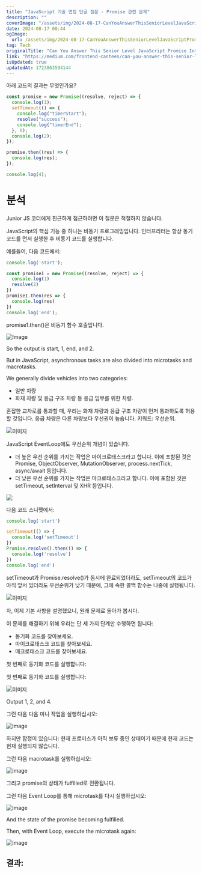 ```yaml
---
title: "JavaScript 기술 면접 단골 질문 - Promise 관련 문제"
description: ""
coverImage: "/assets/img/2024-08-17-CanYouAnswerThisSeniorLevelJavaScriptPromiseInterviewQuestion_0.png"
date: 2024-08-17 00:44
ogImage: 
  url: /assets/img/2024-08-17-CanYouAnswerThisSeniorLevelJavaScriptPromiseInterviewQuestion_0.png
tag: Tech
originalTitle: "Can You Answer This Senior Level JavaScript Promise Interview Question"
link: "https://medium.com/frontend-canteen/can-you-answer-this-senior-level-javascript-promise-interview-question-69f7b6ffc2e7"
isUpdated: true
updatedAt: 1723863594144
---
```



아래 코드의 결과는 무엇인가요?

```js
const promise = new Promise((resolve, reject) => {
  console.log(1);
  setTimeout(() => {
    console.log("timerStart");
    resolve("success");
    console.log("timerEnd");
  }, 0);
  console.log(2);
});

promise.then((res) => {
  console.log(res);
});

console.log(4);
```

# 분석

Junior JS 코더에게 친근하게 접근하려면 이 질문은 적절하지 않습니다.

<div class="content-ad"></div>

JavaScript의 핵심 기능 중 하나는 비동기 프로그래밍입니다. 인터프리터는 항상 동기 코드를 먼저 실행한 후 비동기 코드를 실행합니다.

예를들어, 다음 코드에서:

```js
console.log('start');

const promise1 = new Promise((resolve, reject) => {
  console.log(1)
  resolve(2)
})
promise1.then(res => {
  console.log(res)
})
console.log('end');
```

promise1.then()은 비동기 함수 호출입니다.

<div class="content-ad"></div>


![Image](/assets/img/2024-08-17-CanYouAnswerThisSeniorLevelJavaScriptPromiseInterviewQuestion_0.png)

So the output is start, 1, end, and 2.

But in JavaScript, asynchronous tasks are also divided into microtasks and macrotasks.

We generally divide vehicles into two categories:


<div class="content-ad"></div>

- 일반 차량
- 화재 차량 및 응급 구조 차량 등 응급 임무를 위한 차량.

혼잡한 교차로를 통과할 때, 우리는 화재 차량과 응급 구조 차량이 먼저 통과하도록 허용할 것입니다. 응급 차량은 다른 차량보다 우선권이 높습니다. 키워드: 우선순위.

![이미지](/assets/img/2024-08-17-CanYouAnswerThisSeniorLevelJavaScriptPromiseInterviewQuestion_1.png)

JavaScript EventLoop에도 우선순위 개념이 있습니다.

<div class="content-ad"></div>

- 더 높은 우선 순위를 가지는 작업은 마이크로태스크라고 합니다. 이에 포함된 것은 Promise, ObjectObserver, MutationObserver, process.nextTick, async/await 등입니다.
- 더 낮은 우선 순위를 가지는 작업은 마크로태스크라고 합니다. 이에 포함된 것은 setTimeout, setInterval 및 XHR 등입니다.

<img src="/assets/img/2024-08-17-CanYouAnswerThisSeniorLevelJavaScriptPromiseInterviewQuestion_2.png" />

다음 코드 스니펫에서:

```js
console.log('start')

setTimeout(() => {
  console.log('setTimeout')
})
Promise.resolve().then(() => {
  console.log('resolve')
})
console.log('end')
```

<div class="content-ad"></div>

setTimeout과 Promise.resolve()가 동시에 완료되었더라도, setTimeout의 코드가 아직 앞서 있더라도 우선순위가 낮기 때문에, 그에 속한 콜백 함수는 나중에 실행됩니다.

![이미지](/assets/img/2024-08-17-CanYouAnswerThisSeniorLevelJavaScriptPromiseInterviewQuestion_3.png)

자, 이제 기본 사항을 설명했으니, 원래 문제로 돌아가 봅시다.

이 문제를 해결하기 위해 우리는 단 세 가지 단계만 수행하면 됩니다:

<div class="content-ad"></div>

- 동기화 코드를 찾아보세요.
- 마이크로태스크 코드를 찾아보세요.
- 매크로태스크 코드를 찾아보세요.

첫 번째로 동기화 코드를 실행합니다:

첫 번째로 동기화 코드를 실행합니다:

![이미지](/assets/img/2024-08-17-CanYouAnswerThisSeniorLevelJavaScriptPromiseInterviewQuestion_4.png)

<div class="content-ad"></div>

Output 1, 2, and 4.

그런 다음 다음 미니 작업을 실행하십시오:


![image](/assets/img/2024-08-17-CanYouAnswerThisSeniorLevelJavaScriptPromiseInterviewQuestion_5.png)


하지만 함정이 있습니다: 현재 프로미스가 아직 보류 중인 상태이기 때문에 현재 코드는 현재 실행되지 않습니다.

<div class="content-ad"></div>

그런 다음 macrotask를 실행하십시오:

![image](/assets/img/2024-08-17-CanYouAnswerThisSeniorLevelJavaScriptPromiseInterviewQuestion_6.png)

그리고 promise의 상태가 fulfilled로 전환됩니다.

그런 다음 Event Loop를 통해 microtask를 다시 실행하십시오:

<div class="content-ad"></div>


![image](/assets/img/2024-08-17-CanYouAnswerThisSeniorLevelJavaScriptPromiseInterviewQuestion_7.png)

And the state of the promise becoming fulfilled.

Then, with Event Loop, execute the microtask again:

![image](/assets/img/2024-08-17-CanYouAnswerThisSeniorLevelJavaScriptPromiseInterviewQuestion_8.png)


<div class="content-ad"></div>

## 결과: